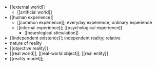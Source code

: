 - [[external world]]
    - [[artificial world]]
- [[human experience]]
    - [[common experience]]; everyday experience; ordinary experience
    - [[internal experience]]; [[psychological experience]]
        - [[neurological stimulation]]
- [[independent existence]]; independent reality; relative
- nature of reality
- [[objective reality]]
- [[real world]]; [[real-world object]]; [[real entity]]
- [[reality model]];
